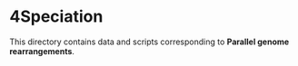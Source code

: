 # 4Speciation 
This directory contains data and scripts corresponding to **Parallel genome rearrangements**.
